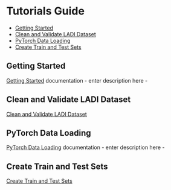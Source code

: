 # Tutorials Guide
- [Getting Started](#getting_started)
- [Clean and Validate LADI Dataset](#clean_and_validate_ladi_dataset)
- [PyTorch Data Loading](#pytorch_data_loading)
- [Create Train and Test Sets](#create_train_and_test_sets)
 
## Getting Started
[Getting Started](https://github.com/NaeRong/DS440_Capstone/blob/master/Tutorials/Getting%20Started.md) documentation - enter description here -

## Clean and Validate LADI Dataset
[Clean and Validate LADI Dataset](https://github.com/NaeRong/DS440_Capstone/blob/master/Tutorials/Clean_and_Validate_LADI_Dataset.md)

## PyTorch Data Loading
[PyTorch Data Loading](https://github.com/NaeRong/DS440_Capstone/blob/master/Tutorials/Pytorch_Data_Load.md) documentation - enter description here -

## Create Train and Test Sets
[Create Train and Test Sets](https://github.com/NaeRong/DS440_Capstone/blob/master/Tutorials/Create%20Train%20and%20Test%20Sets.md)
